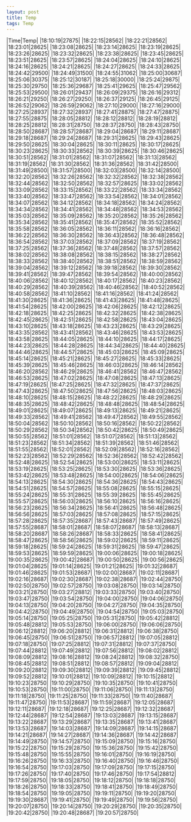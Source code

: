 ```yaml
---
layout: post
title: Temp
tags: Temp
---
```

|Time|Temp|
|18:10:19|27875|
|18:22:15|28562|
|18:22:21|28562|
|18:23:01|28625|
|18:23:08|28625|
|18:23:14|28625|
|18:23:19|28625|
|18:23:26|28625|
|18:23:32|28625|
|18:23:38|28625|
|18:23:45|28625|
|18:23:51|28625|
|18:23:57|28625|
|18:24:04|28625|
|18:24:10|28625|
|18:24:16|28625|
|18:24:21|28625|
|18:24:27|28625|
|18:24:33|28625|
|18:24:42|29500|
|18:24:49|31500|
|18:24:55|31062|
|18:25:00|30687|
|18:25:06|30375|
|18:25:12|30187|
|18:25:18|30000|
|18:25:24|29875|
|18:25:30|29750|
|18:25:36|29687|
|18:25:41|29625|
|18:25:47|29562|
|18:25:53|29500|
|18:26:01|29437|
|18:26:09|29375|
|18:26:16|29312|
|18:26:21|29250|
|18:26:27|29250|
|18:26:37|29125|
|18:26:45|29125|
|18:26:52|29062|
|18:26:59|29062|
|18:27:10|29000|
|18:27:16|29000|
|18:27:25|28937|
|18:27:32|28937|
|18:27:41|28875|
|18:27:47|28875|
|18:27:55|28875|
|18:28:05|28812|
|18:28:12|28812|
|18:28:19|28812|
|18:28:25|28812|
|18:28:31|28750|
|18:28:37|28750|
|18:28:43|28750|
|18:28:50|28687|
|18:28:57|28687|
|18:29:04|28687|
|18:29:11|28687|
|18:29:18|28687|
|18:29:24|28687|
|18:29:31|28625|
|18:29:43|28625|
|18:29:50|28625|
|18:30:04|28625|
|18:30:11|28625|
|18:30:17|28625|
|18:30:23|28625|
|18:30:33|28562|
|18:30:39|28625|
|18:30:46|28625|
|18:30:51|28562|
|18:31:01|28562|
|18:31:07|28562|
|18:31:13|28562|
|18:31:19|28562|
|18:31:30|28562|
|18:31:36|28562|
|18:31:42|28500|
|18:31:49|28500|
|18:31:57|28500|
|18:32:03|28500|
|18:32:14|28500|
|18:32:20|28562|
|18:32:26|28562|
|18:32:32|28562|
|18:32:38|28562|
|18:32:44|28562|
|18:32:50|28562|
|18:32:57|28625|
|18:33:02|28562|
|18:33:09|28562|
|18:33:15|28562|
|18:33:22|28562|
|18:33:34|28562|
|18:33:40|28562|
|18:33:47|28562|
|18:33:54|28562|
|18:34:01|28562|
|18:34:07|28562|
|18:34:12|28562|
|18:34:18|28562|
|18:34:24|28562|
|18:34:34|28562|
|18:34:41|28562|
|18:34:48|28562|
|18:34:53|28562|
|18:35:03|28562|
|18:35:09|28562|
|18:35:20|28562|
|18:35:26|28562|
|18:35:34|28562|
|18:35:41|28562|
|18:35:47|28562|
|18:35:52|28562|
|18:35:58|28562|
|18:36:05|28562|
|18:36:11|28562|
|18:36:16|28562|
|18:36:22|28562|
|18:36:30|28562|
|18:36:43|28562|
|18:36:48|28562|
|18:36:54|28562|
|18:37:03|28562|
|18:37:09|28562|
|18:37:19|28562|
|18:37:25|28562|
|18:37:36|28562|
|18:37:48|28562|
|18:37:57|28562|
|18:38:02|28562|
|18:38:08|28562|
|18:38:15|28562|
|18:38:27|28562|
|18:38:33|28562|
|18:38:40|28562|
|18:38:51|28562|
|18:38:59|28562|
|18:39:04|28562|
|18:39:12|28562|
|18:39:18|28562|
|18:39:30|28562|
|18:39:41|28562|
|18:39:47|28562|
|18:39:54|28562|
|18:40:00|28562|
|18:40:06|28562|
|18:40:12|28562|
|18:40:17|28562|
|18:40:23|28562|
|18:40:29|28562|
|18:40:39|28562|
|18:40:46|28562|
|18:40:52|28562|
|18:40:58|28562|
|18:41:10|28562|
|18:41:16|28562|
|18:41:24|28562|
|18:41:30|28625|
|18:41:36|28625|
|18:41:43|28625|
|18:41:48|28625|
|18:41:54|28625|
|18:42:00|28625|
|18:42:06|28625|
|18:42:12|28625|
|18:42:18|28625|
|18:42:25|28625|
|18:42:32|28625|
|18:42:38|28625|
|18:42:45|28625|
|18:42:51|28625|
|18:42:58|28625|
|18:43:04|28625|
|18:43:10|28625|
|18:43:18|28625|
|18:43:23|28625|
|18:43:29|28625|
|18:43:35|28562|
|18:43:41|28562|
|18:43:46|28625|
|18:43:53|28625|
|18:43:58|28625|
|18:44:05|28625|
|18:44:10|28625|
|18:44:17|28625|
|18:44:23|28625|
|18:44:28|28625|
|18:44:34|28625|
|18:44:40|28625|
|18:44:46|28625|
|18:44:57|28625|
|18:45:03|28625|
|18:45:09|28625|
|18:45:14|28625|
|18:45:21|28625|
|18:45:27|28625|
|18:45:33|28625|
|18:45:39|28625|
|18:45:46|28625|
|18:46:03|28625|
|18:46:14|28562|
|18:46:20|28562|
|18:46:29|28625|
|18:46:41|28562|
|18:46:47|28562|
|18:46:53|28625|
|18:47:02|28625|
|18:47:08|28625|
|18:47:13|28625|
|18:47:19|28625|
|18:47:25|28625|
|18:47:32|28625|
|18:47:37|28625|
|18:47:43|28625|
|18:47:50|28625|
|18:47:56|28625|
|18:48:03|28625|
|18:48:10|28625|
|18:48:15|28625|
|18:48:22|28625|
|18:48:29|28625|
|18:48:35|28625|
|18:48:42|28625|
|18:48:48|28625|
|18:48:54|28625|
|18:49:01|28625|
|18:49:07|28625|
|18:49:13|28625|
|18:49:21|28625|
|18:49:33|28562|
|18:49:41|28562|
|18:49:47|28562|
|18:49:55|28562|
|18:50:04|28562|
|18:50:10|28562|
|18:50:16|28562|
|18:50:22|28562|
|18:50:29|28562|
|18:50:34|28562|
|18:50:42|28625|
|18:50:49|28625|
|18:50:55|28562|
|18:51:01|28562|
|18:51:07|28562|
|18:51:13|28562|
|18:51:23|28562|
|18:51:34|28562|
|18:51:39|28562|
|18:51:46|28562|
|18:51:55|28562|
|18:52:01|28562|
|18:52:09|28562|
|18:52:16|28562|
|18:52:23|28562|
|18:52:29|28562|
|18:52:36|28562|
|18:52:42|28562|
|18:52:48|28625|
|18:52:54|28625|
|18:53:00|28625|
|18:53:11|28625|
|18:53:19|28625|
|18:53:25|28625|
|18:53:30|28625|
|18:53:36|28625|
|18:53:42|28625|
|18:53:48|28625|
|18:54:00|28625|
|18:54:06|28625|
|18:54:13|28625|
|18:54:30|28625|
|18:54:36|28625|
|18:54:43|28625|
|18:54:51|28625|
|18:54:57|28625|
|18:55:08|28625|
|18:55:15|28625|
|18:55:24|28625|
|18:55:31|28625|
|18:55:39|28625|
|18:55:45|28625|
|18:55:57|28625|
|18:56:03|28625|
|18:56:10|28625|
|18:56:16|28625|
|18:56:23|28625|
|18:56:34|28625|
|18:56:41|28625|
|18:56:48|28625|
|18:56:56|28625|
|18:57:03|28625|
|18:57:08|28625|
|18:57:15|28625|
|18:57:28|28625|
|18:57:35|28687|
|18:57:43|28687|
|18:57:49|28625|
|18:57:55|28687|
|18:58:01|28687|
|18:58:07|28687|
|18:58:13|28687|
|18:58:20|28687|
|18:58:26|28687|
|18:58:33|28625|
|18:58:41|28625|
|18:58:47|28625|
|18:58:56|28625|
|18:59:02|28625|
|18:59:11|28625|
|18:59:18|28625|
|18:59:24|28625|
|18:59:31|28625|
|18:59:47|28625|
|18:59:53|28625|
|18:59:59|28625|
|19:00:06|28625|
|19:00:18|28625|
|19:00:35|28625|
|19:00:42|28687|
|19:00:50|28625|
|19:00:56|28625|
|19:01:04|28625|
|19:01:14|28625|
|19:01:21|28625|
|19:01:32|28687|
|19:01:46|28625|
|19:01:53|28687|
|19:02:00|28687|
|19:02:11|28687|
|19:02:16|28687|
|19:02:30|28687|
|19:02:38|28687|
|19:02:44|28750|
|19:02:50|28750|
|19:02:57|28750|
|19:03:08|28750|
|19:03:14|28750|
|19:03:21|28750|
|19:03:27|28812|
|19:03:33|28750|
|19:03:40|28750|
|19:03:47|28750|
|19:03:54|28750|
|19:04:00|28750|
|19:04:06|28750|
|19:04:13|28750|
|19:04:20|28750|
|19:04:27|28750|
|19:04:35|28750|
|19:04:42|28750|
|19:04:49|28750|
|19:04:54|28750|
|19:05:03|28750|
|19:05:14|28750|
|19:05:25|28750|
|19:05:31|28750|
|19:05:42|28812|
|19:05:48|28812|
|19:05:53|28750|
|19:06:00|28750|
|19:06:06|28750|
|19:06:12|28812|
|19:06:20|28812|
|19:06:31|28812|
|19:06:38|28750|
|19:06:45|28750|
|19:06:51|28750|
|19:06:57|28812|
|19:07:05|28812|
|19:07:18|28750|
|19:07:25|28812|
|19:07:31|28812|
|19:07:37|28750|
|19:07:44|28812|
|19:07:49|28812|
|19:07:56|28812|
|19:08:02|28812|
|19:08:09|28812|
|19:08:16|28812|
|19:08:24|28812|
|19:08:32|28750|
|19:08:45|28812|
|19:08:51|28812|
|19:08:57|28812|
|19:09:04|28812|
|19:09:20|28812|
|19:09:30|28812|
|19:09:39|28812|
|19:09:45|28812|
|19:09:52|28812|
|19:10:01|28812|
|19:10:09|28812|
|19:10:15|28812|
|19:10:23|28750|
|19:10:29|28750|
|19:10:35|28750|
|19:10:41|28750|
|19:10:53|28750|
|19:11:00|28750|
|19:11:06|28750|
|19:11:13|28750|
|19:11:18|28750|
|19:11:25|28750|
|19:11:33|28750|
|19:11:40|28687|
|19:11:47|28750|
|19:11:53|28687|
|19:11:59|28687|
|19:12:05|28687|
|19:12:11|28687|
|19:12:18|28687|
|19:12:25|28687|
|19:12:32|28687|
|19:12:44|28687|
|19:12:54|28687|
|19:13:03|28687|
|19:13:15|28687|
|19:13:22|28687|
|19:13:29|28687|
|19:13:35|28687|
|19:13:41|28687|
|19:13:53|28687|
|19:14:03|28687|
|19:14:09|28687|
|19:14:15|28687|
|19:14:21|28687|
|19:14:27|28687|
|19:14:36|28687|
|19:14:42|28687|
|19:14:49|28750|
|19:14:57|28750|
|19:15:09|28750|
|19:15:16|28750|
|19:15:22|28750|
|19:15:29|28750|
|19:15:36|28750|
|19:15:42|28750|
|19:15:48|28750|
|19:15:55|28750|
|19:16:01|28750|
|19:16:19|28750|
|19:16:26|28750|
|19:16:33|28750|
|19:16:40|28750|
|19:16:46|28750|
|19:16:54|28750|
|19:17:03|28750|
|19:17:09|28750|
|19:17:15|28750|
|19:17:26|28750|
|19:17:40|28750|
|19:17:46|28750|
|19:17:54|28812|
|19:17:59|28750|
|19:18:05|28750|
|19:18:12|28750|
|19:18:18|28750|
|19:18:26|28750|
|19:18:33|28750|
|19:18:41|28750|
|19:18:49|28750|
|19:18:54|28750|
|19:19:05|28750|
|19:19:11|28750|
|19:19:20|28750|
|19:19:30|28687|
|19:19:41|28750|
|19:19:49|28750|
|19:19:56|28750|
|19:20:07|28750|
|19:20:14|28750|
|19:20:29|28750|
|19:20:35|28750|
|19:20:42|28750|
|19:20:48|28687|
|19:20:57|28750|
